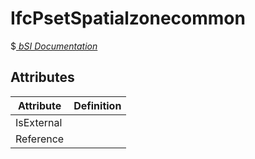 IfcPsetSpatialzonecommon
========================
$[ _bSI
Documentation_](https://standards.buildingsmart.org/IFC/DEV/IFC4_2/FINAL/HTML/schema/ifcproductextension/pset/pset_spatialzonecommon.htm)


Attributes
----------
| Attribute   | Definition   |
|-------------|--------------|
| IsExternal  |              |
| Reference   |              |

